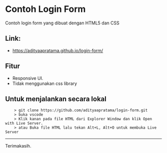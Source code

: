 # Contoh Login Form

Contoh login form yang dibuat dengan HTML5 dan CSS

## Link: 
-  https://adityaapratama.github.io/login-form/


## Fitur
- Responsive UI.
- Tidak menggunakan css library

## Untuk menjalankan secara lokal



```
    > git clone https://github.com/adityaapratama/login-form.git
    > buka vscode
    > Klik kanan pada file HTML dari Explorer Window dan klik Open with Live Server.
    > atau Buka file HTML lalu tekan Alt+L, Alt+O untuk membuka Live Server
```
----------
Terimakasih.
